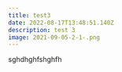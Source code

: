 ```yaml
---
title: test3
date: 2022-08-17T13:48:51.140Z
description: test 3
image: 2021-09-05-2-1-.png
---
```

sghdhghfshghfh